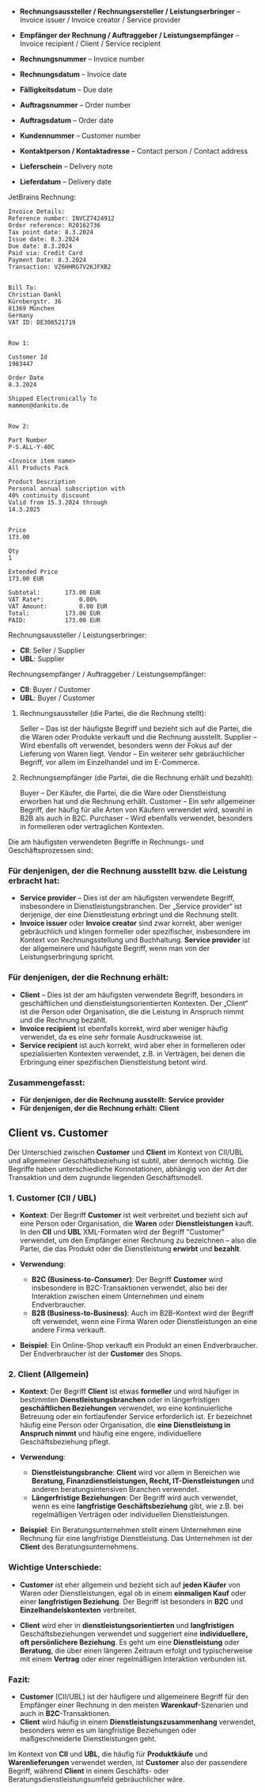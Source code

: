 
- **Rechnungsaussteller / Rechnungsersteller / Leistungserbringer** – Invoice issuer / Invoice creator / Service provider
- **Empfänger der Rechnung / Auftraggeber / Leistungsempfänger** – Invoice recipient / Client / Service recipient
- **Rechnungsnummer** – Invoice number
- **Rechnungsdatum** – Invoice date
- **Fälligkeitsdatum** – Due date


- **Auftragsnummer** – Order number
- **Auftragsdatum** – Order date
- **Kundennummer** – Customer number
- **Kontaktperson / Kontaktadresse** – Contact person / Contact address
- **Lieferschein** – Delivery note
- **Lieferdatum** – Delivery date


JetBrains Rechnung:

```text
Invoice Details:
Reference number: INVCZ7424912
Order reference: R20162736
Tax point date: 8.3.2024
Issue date: 8.3.2024
Due date: 8.3.2024
Paid via: Credit Card
Payment Date: 8.3.2024
Transaction: VZ6HHRG7V2KJFXB2


Bill To:
Christian Dankl
Kürnbergstr. 36
81369 München
Germany
VAT ID: DE306521719


Row 1:

Customer Id
1983447

Order Date
8.3.2024

Shipped Electronically To
mammon@dankito.de


Row 2:

Part Number
P-S.ALL-Y-40C

<Invoice item name>
All Products Pack

Product Description
Personal annual subscription with
40% continuity discount
Valid from 15.3.2024 through
14.3.2025


Price
173.00

Qty
1

Extended Price
173.00 EUR

Subtotal:       173.00 EUR
VAT Rate*:          0.00%
VAT Amount:         0.00 EUR
Total:          173.00 EUR
PAID:           173.00 EUR
```


Rechnungsaussteller / Leistungserbringer:

- **CII**: Seller / Supplier
- **UBL**: Supplier

Rechnungsempfänger / Auftraggeber / Leistungsempfänger:

- **CII**: Buyer / Customer
- **UBL**: Buyer / Customer


1. Rechnungsaussteller (die Partei, die die Rechnung stellt):

   Seller – Das ist der häufigste Begriff und bezieht sich auf die Partei, die die Waren oder Produkte verkauft und die Rechnung ausstellt.
   Supplier – Wird ebenfalls oft verwendet, besonders wenn der Fokus auf der Lieferung von Waren liegt.
   Vendor – Ein weiterer sehr gebräuchlicher Begriff, vor allem im Einzelhandel und im E-Commerce.

2. Rechnungsempfänger (die Partei, die die Rechnung erhält und bezahlt):

   Buyer – Der Käufer, die Partei, die die Ware oder Dienstleistung erworben hat und die Rechnung erhält.
   Customer – Ein sehr allgemeiner Begriff, der häufig für alle Arten von Käufern verwendet wird, sowohl in B2B als auch in B2C.
   Purchaser – Wird ebenfalls verwendet, besonders in formelleren oder vertraglichen Kontexten.


Die am häufigsten verwendeten Begriffe in Rechnungs- und Geschäftsprozessen sind:

### Für denjenigen, der die Rechnung ausstellt bzw. die Leistung erbracht hat:
- **Service provider** – Dies ist der am häufigsten verwendete Begriff, insbesondere in Dienstleistungsbranchen. Der „Service provider“ ist derjenige, der eine Dienstleistung erbringt und die Rechnung stellt.
- **Invoice issuer** oder **Invoice creator** sind zwar korrekt, aber weniger gebräuchlich und klingen formeller oder spezifischer, insbesondere im Kontext von Rechnungsstellung und Buchhaltung. **Service provider** ist der allgemeinere und häufigste Begriff, wenn man von der Leistungserbringung spricht.

### Für denjenigen, der die Rechnung erhält:
- **Client** – Dies ist der am häufigsten verwendete Begriff, besonders in geschäftlichen und dienstleistungsorientierten Kontexten. Der „Client“ ist die Person oder Organisation, die die Leistung in Anspruch nimmt und die Rechnung bezahlt.
- **Invoice recipient** ist ebenfalls korrekt, wird aber weniger häufig verwendet, da es eine sehr formale Ausdrucksweise ist.
- **Service recipient** ist auch korrekt, wird aber eher in formelleren oder spezialisierten Kontexten verwendet, z.B. in Verträgen, bei denen die Erbringung einer spezifischen Dienstleistung betont wird.

### Zusammengefasst:
- **Für denjenigen, der die Rechnung ausstellt:** **Service provider**
- **Für denjenigen, der die Rechnung erhält:** **Client**


## Client vs. Customer

Der Unterschied zwischen **Customer** und **Client** im Kontext von CII/UBL und allgemeiner Geschäftsbeziehung ist subtil, aber dennoch wichtig. Die Begriffe haben unterschiedliche Konnotationen, abhängig von der Art der Transaktion und dem zugrunde liegenden Geschäftsmodell.

### **1. Customer (CII / UBL)**
- **Kontext**: Der Begriff **Customer** ist weit verbreitet und bezieht sich auf eine Person oder Organisation, die **Waren** oder **Dienstleistungen** kauft. In den **CII** und **UBL** XML-Formaten wird der Begriff "Customer" verwendet, um den Empfänger einer Rechnung zu bezeichnen – also die Partei, die das Produkt oder die Dienstleistung **erwirbt** und **bezahlt**.

- **Verwendung**:
    - **B2C (Business-to-Consumer)**: Der Begriff **Customer** wird insbesondere in B2C-Transaktionen verwendet, also bei der Interaktion zwischen einem Unternehmen und einem Endverbraucher.
    - **B2B (Business-to-Business)**: Auch im B2B-Kontext wird der Begriff oft verwendet, wenn eine Firma Waren oder Dienstleistungen an eine andere Firma verkauft.

- **Beispiel**: Ein Online-Shop verkauft ein Produkt an einen Endverbraucher. Der Endverbraucher ist der **Customer** des Shops.

### **2. Client (Allgemein)**
- **Kontext**: Der Begriff **Client** ist etwas **formeller** und wird häufiger in bestimmten **Dienstleistungsbranchen** oder in längerfristigen **geschäftlichen Beziehungen** verwendet, wo eine kontinuierliche Betreuung oder ein fortlaufender Service erforderlich ist. Er bezeichnet häufig eine Person oder Organisation, die **eine Dienstleistung in Anspruch nimmt** und häufig eine engere, individuellere Geschäftsbeziehung pflegt.

- **Verwendung**:
    - **Dienstleistungsbranche**: **Client** wird vor allem in Bereichen wie **Beratung, Finanzdienstleistungen, Recht, IT-Dienstleistungen** und anderen beratungsintensiven Branchen verwendet.
    - **Längerfristige Beziehungen**: Der Begriff wird auch verwendet, wenn es eine **langfristige Geschäftsbeziehung** gibt, wie z.B. bei regelmäßigen Verträgen oder individuellen Dienstleistungen.

- **Beispiel**: Ein Beratungsunternehmen stellt einem Unternehmen eine Rechnung für eine langfristige Dienstleistung. Das Unternehmen ist der **Client** des Beratungsunternehmens.

### **Wichtige Unterschiede**:

- **Customer** ist eher allgemein und bezieht sich auf **jeden Käufer** von Waren oder Dienstleistungen, egal ob in einem **einmaligen Kauf** oder einer **langfristigen Beziehung**. Der Begriff ist besonders in **B2C** und **Einzelhandelskontexten** verbreitet.

- **Client** wird eher in **dienstleistungsorientierten** und **langfristigen** Geschäftsbeziehungen verwendet und suggeriert eine **individuellere, oft persönlichere Beziehung**. Es geht um eine **Dienstleistung** oder **Beratung**, die über einen längeren Zeitraum erfolgt und typischerweise mit einem **Vertrag** oder einer regelmäßigen Interaktion verbunden ist.

### Fazit:
- **Customer** (CII/UBL) ist der häufigere und allgemeinere Begriff für den Empfänger einer Rechnung in den meisten **Warenkauf**-Szenarien und auch in **B2C**-Transaktionen.
- **Client** wird häufig in einem **Dienstleistungszusammenhang** verwendet, besonders wenn es um langfristige Beziehungen oder maßgeschneiderte Dienstleistungen geht.

Im Kontext von **CII** und **UBL**, die häufig für **Produktkäufe** und **Warenlieferungen** verwendet werden, ist **Customer** also der passendere Begriff, während **Client** in einem Geschäfts- oder Beratungsdienstleistungsumfeld gebräuchlicher wäre.